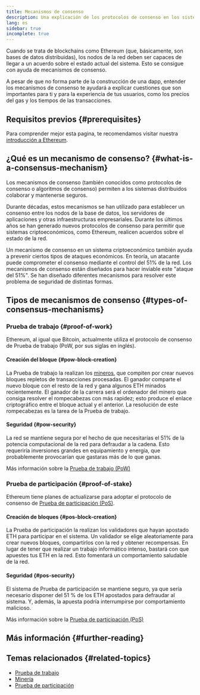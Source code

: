```yaml
---
title: Mecanismos de consenso
description: Una explicación de los protocolos de consenso en los sistemas distribuidos y de su función en Etherum.
lang: es
sidebar: true
incomplete: true
---
```


Cuando se trata de blockchains como Ethereum (que, básicamente, son bases de datos distribuidas), los nodos de la red deben ser capaces de llegar a un acuerdo sobre el estado actual del sistema. Esto se consigue con ayuda de mecanismos de consenso.

A pesar de que no forma parte de la construcción de una dapp, entender los mecanismos de consenso te ayudará a explicar cuestiones que son importantes para ti y para la experiencia de tus usuarios, como los precios del gas y los tiempos de las transacciones.

## Requisitos previos {#prerequisites}

Para comprender mejor esta pagina, te recomendamos visitar nuestra [introducción a Ethereum](/developers/docs/intro-to-ethereum/).

## ¿Qué es un mecanismo de consenso? {#what-is-a-consensus-mechanism}

Los mecanismos de consenso (también conocidos como protocolos de consenso o algoritmos de consenso) permiten a los sistemas distribuidos colaborar y mantenerse seguros.

Durante décadas, estos mecanismos se han utilizado para establecer un consenso entre los nodos de la base de datos, los servidores de aplicaciones y otras infraestructuras empresariales. Durante los últimos años se han generado nuevos protocolos de consenso para permitir que sistemas criptoeconómicos, como Ethereum, realicen acuerdos sobre el estado de la red.

Un mecanismo de consenso en un sistema criptoeconómico también ayuda a prevenir ciertos tipos de ataques económicos. En teoría, un atacante puede comprometer el consenso mediante el control del 51% de la red. Los mecanismos de consenso están diseñados para hacer inviable este "ataque del 51%". Se han diseñado diferentes mecanismos para resolver este problema de seguridad de distintas formas.

## Tipos de mecanismos de consenso {#types-of-consensus-mechanisms}

### Prueba de trabajo {#proof-of-work}

Ethereum, al igual que Bitcoin, actualmente utiliza el protocolo de consenso de Prueba de trabajo (PoW, por sus siglas en inglés).

#### Creación del bloque {#pow-block-creation}

La Prueba de trabajo la realizan los [mineros](/developers/docs/consensus-mechanisms/pow/mining/), que compiten por crear nuevos bloques repletos de transacciones procesadas. El ganador comparte el nuevo bloque con el resto de la red y gana algunos ETH minados recientemente. El ganador de la carrera será el ordenador del minero que consiga resolver el rompecabezas con más rapidez; esto produce el enlace criptográfico entre el bloque actual y el anterior. La resolución de este rompecabezas es la tarea de la Prueba de trabajo.

#### Seguridad {#pow-security}

La red se mantiene segura por el hecho de que necesitarías el 51% de la potencia computacional de la red para defraudar a la cadena. Esto requeriría inversiones grandes en equipamiento y energía, que probablemente provocarían que gastaras más de lo que ganas.

Más información sobre la [Prueba de trabajo (PoW)](/developers/docs/consensus-mechanisms/pow/)

### Prueba de participación {#proof-of-stake}

Ethereum tiene planes de actualizarse para adoptar el protocolo de consenso de [Prueba de participación (PoS)](/developers/docs/consensus-mechanisms/pos/).

#### Creación de bloques {#pos-block-creation}

La Prueba de participación la realizan los validadores que hayan apostado ETH para participar en el sistema. Un validador se elige aleatoriamente para crear nuevos bloques, compartirlos con la red y obtener recompensas. En lugar de tener que realizar un trabajo informático intenso, bastará con que apuestes tus ETH en la red. Esto fomentará un comportamiento saludable de la red.

#### Seguridad {#pos-security}

El sistema de Prueba de participación se mantiene seguro, ya que sería necesario disponer del 51 % de los ETH apostados para defraudar al sistema. Y, además, la apuesta podría interrumpirse por comportamiento malicioso.

Más información sobre la [Prueba de participación (PoS)](/developers/docs/consensus-mechanisms/pos/)

## Más información {#further-reading}

## Temas relacionados {#related-topics}

- [Prueba de trabajo](/developers/docs/consensus-mechanisms/pow/)
- [Minería](/developers/docs/consensus-mechanisms/pow/mining/)
- [Prueba de participación](/developers/docs/consensus-mechanisms/pos/)

